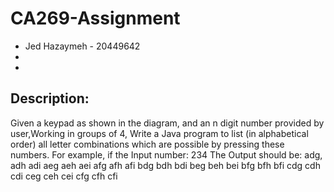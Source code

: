 # CA269-Assignment
- Jed Hazaymeh - 20449642
-
-

## Description:
Given a keypad as shown in the diagram, and an n digit number provided by user,Working in groups of 4, Write a Java program to list (in alphabetical order) all letter combinations which are possible by pressing these numbers. For example, if the Input number: 234 The Output should be: adg, adh adi aeg aeh aei afg afh afi bdg bdh bdi beg beh bei bfg bfh bfi cdg cdh cdi ceg ceh cei cfg cfh cfi
